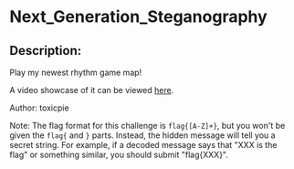 
# Next_Generation_Steganography
## Description:
Play my newest rhythm game map!

A video showcase of it can be viewed [here](https://youtu.be/VUafiJHS2TM).

Author: toxicpie

Note:
The flag format for this challenge is `flag{[A-Z]+}`, but you won't be given the `flag{` and `}` parts.
Instead, the hidden message will tell you a secret string.
For example, if a decoded message says that "XXX is the flag" or something similar, you should submit "flag{XXX}".

